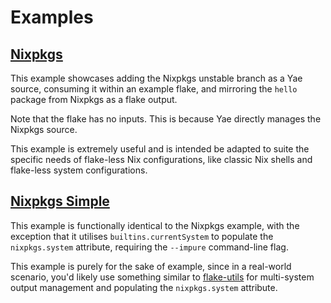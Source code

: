 # Examples

## [Nixpkgs](https://github.com/Fuwn/yae/tree/main/examples/nixpkgs)

This example showcases adding the Nixpkgs unstable branch as a Yae source,
consuming it within an example flake, and mirroring the `hello` package from
Nixpkgs as a flake output.

Note that the flake has no inputs. This is because Yae directly manages the
Nixpkgs source.

This example is extremely useful and is intended be adapted to suite the specific
needs of flake-less Nix configurations, like classic Nix shells and flake-less system
configurations.

## [Nixpkgs Simple](https://github.com/Fuwn/yae/tree/main/examples/nixpkgs-simple)

This example is functionally identical to the Nixpkgs example, with the exception
that it utilises `builtins.currentSystem` to populate the `nixpkgs.system`
attribute, requiring the `--impure` command-line flag.

This example is purely for the sake of example, since in a real-world scenario,
you'd likely use something similar to [flake-utils](https://github.com/numtide/flake-utils)
for multi-system output management and populating the `nixpkgs.system` attribute.

